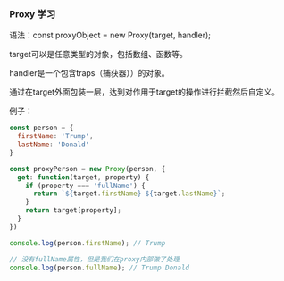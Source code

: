 ### Proxy 学习

语法：const proxyObject = new Proxy(target, handler);

target可以是任意类型的对象，包括数组、函数等。

handler是一个包含traps（捕获器））的对象。

通过在target外面包装一层，达到对作用于target的操作进行拦截然后自定义。

例子：

```javascript
const person = {
  firstName: 'Trump',
  lastName: 'Donald'
}

const proxyPerson = new Proxy(person, {
  get: function(target, property) {
    if (property === 'fullName') {
      return `${target.firstName} ${target.lastName}`;
    }
    return target[property];
  }
})

console.log(person.firstName); // Trump

// 没有fullName属性，但是我们在proxy内部做了处理
console.log(person.fullName); // Trump Donald
```
